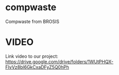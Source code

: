 # compwaste

Compwaste from BROSIS

# VIDEO
Link video to our project: https://drive.google.com/drive/folders/1WUtPHQX-FIvVz8bl6GkCxaDFyZ5Q0hPh
